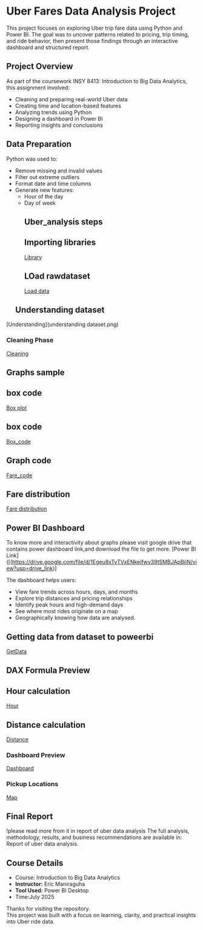 #  Uber Fares Data Analysis Project

This project focuses on exploring Uber trip fare data using Python and Power BI. 
The goal was to uncover patterns related to pricing, trip timing, and ride behavior, 
then present those findings through an interactive dashboard and structured report.
## Project Overview

As part of the coursework INSY 8413: Introduction to Big Data Analytics, this assignment involved:
- Cleaning and preparing real-world Uber data
- Creating time and location-based features
- Analyzing trends using Python
- Designing a dashboard in Power BI
- Reporting insights and conclusions

## Data Preparation

Python was used to:
- Remove missing and invalid values
- Filter out extreme outliers
- Format date and time columns
- Generate new features:
  - Hour of the day
  - Day of week
    ## Uber_analysis steps
    ## Importing libraries
    [Library](Imports_to_be_used.png)
    ## LOad rawdataset
    [Load data](Load_rawset.png)
   ## Understanding dataset
[Understanding](understanding dataset.png)
### Cleaning Phase  
[Cleaning](clean_data.png)
## Graphs sample
## box code
[Box plot](boxplot.png)
## box code
[Box_code](boxplot_code.png)
## Graph code
[Fare_code](fare_distribution_graph_code.png)
## Fare distribution
[Fare distribution](fare_distribution_graph.png)
## Power BI Dashboard
To know more and interactivity about graphs please visit google drive that contains power dashboard link,and download the file to get more.
[Power BI Link]([(https://drive.google.com/file/d/1Egeu8xTyTVxENkeifwv39tSMBJApBiiN/view?usp=drive_link)]


The dashboard helps users:
- View fare trends across hours, days, and months
- Explore trip distances and pricing relationships
- Identify peak hours and high-demand days
- See where most rides originate on a map
- Geographically knowing how data are analysed.
  
 
## Getting data from dataset to poweerbi
[GetData](getdata_from_uber.png)
## DAX Formula Preview 
## Hour calculation
[Hour](Hour_calculation.png)
## Distance calculation
[Distance](Distance_calculation.png)
### Dashboard Preview 
[Dashboard](uber_dashboard.png)
### Pickup Locations  
[Map](mappowerbi.png)
##  Final Report
!please read more from it in report of uber data analysis
The full analysis, methodology, results, and business recommendations are available in:  
Report of uber data analysis.

##  Course Details

- Course: Introduction to Big Data Analytics  
- **Instructor:** Eric Maniraguha  
- **Tool Used:** Power BI Desktop  
- Time:July 2025

Thanks for visiting the repository.  
This project was built with a focus on learning, clarity, and practical insights into Uber ride data.
